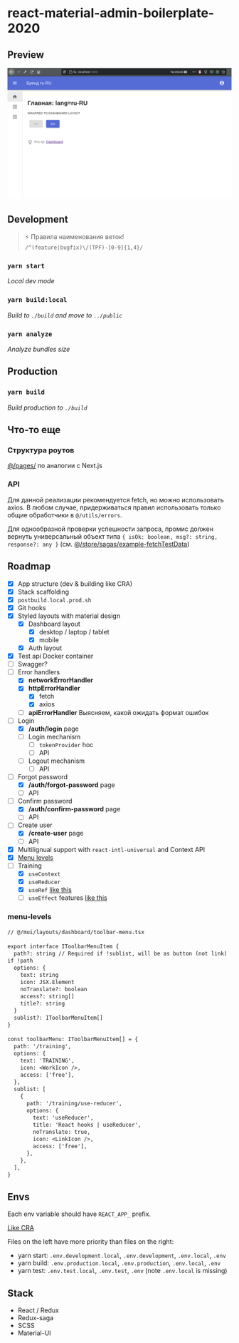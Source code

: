 # react-material-admin-boilerplate-2020

## Preview

![Demo image](./demo/demo-2020-08-02-05-25.gif)

## Development

> ⚡ Правила наименования веток!  
> `/^(feature|bugfix)\/(TPF)-[0-9]{1,4}/`

### `yarn start`

_Local dev mode_

### `yarn build:local`

_Build to `./build` and move to `../public`_

### `yarn analyze`

_Analyze bundles size_

## Production

### `yarn build`

_Build production to `./build`_

## Что-то еще

### Структура роутов

[@/pages/](/src/pages) по аналогии с Next.js

### API

Для данной реализации рекомендуется fetch, но можно использовать axios. В любом случае, придерживаться правил использовать только общие обработчики в `@/utils/errors`.

Для однообразной проверки успешности запроса, промис должен вернуть универсальный объект типа `{ isOk: boolean, msg?: string, response?: any }` (см. [@/store/sagas/example-fetchTestData](/src/store/sagas/example-fetchTestData.ts))

## Roadmap

- [x] App structure (dev & building like CRA)
- [x] Stack scaffolding
- [x] `postbuild.local.prod.sh`
- [x] Git hooks
- [x] Styled layouts with material design
  - [x] Dashboard layout
    - [x] desktop / laptop / tablet
    - [x] mobile
  - [x] Auth layout
- [x] Test api Docker container
- [ ] Swagger?
- [ ] Error handlers
  - [x] **networkErrorHandler**
  - [x] **httpErrorHandler**
    - [x] fetch
    - [x] axios
  - [ ] **apiErrorHandler** Выясняем, какой ожидать формат ошибок
- [ ] Login
  - [x] **/auth/login** page
  - [ ] Login mechanism
    - [ ] `tokenProvider` hoc
    - [ ] API
  - [ ] Logout mechanism
    - [ ] API
- [ ] Forgot password
  - [x] **/auth/forgot-password** page
  - [ ] API
- [ ] Confirm password
  - [x] **/auth/confirm-password** page
  - [ ] API
- [ ] Create user
  - [x] **/create-user** page
  - [ ] API
- [x] Multilignual support with `react-intl-universal` and Context API
- [x] [Menu levels](#menu-levels)
- [ ] Training
  - [x] `useContext`
  - [x] `useReducer`
  - [x] `useRef` [like this](https://www.youtube.com/watch?v=t2ypzz6gJm0)
  - [ ] `useEffect` features [like this](https://www.youtube.com/watch?v=j1ZRyw7OtZs&list=RDCMUC-8QAzbLcRglXeN_MY9blyw&index=1)

### menu-levels

```tsx
// @/mui/layouts/dashboard/toolbar-menu.tsx

export interface IToolbarMenuItem {
  path?: string // Required if !sublist, will be as button (not link) if !path
  options: {
    text: string
    icon: JSX.Element
    noTranslate?: boolean
    access?: string[]
    title?: string
  }
  sublist?: IToolbarMenuItem[]
}

const toolbarMenu: IToolbarMenuItem[] = {
  path: '/training',
  options: {
    text: 'TRAINING',
    icon: <WorkIcon />,
    access: ['free'],
  },
  sublist: [
    {
      path: '/training/use-reducer',
      options: {
        text: 'useReducer',
        title: 'React hooks | useReducer',
        noTranslate: true,
        icon: <LinkIcon />,
        access: ['free'],
      },
    },
  ],
}
```

## Envs

Each env variable should have `REACT_APP_` prefix.

[Like CRA](https://create-react-app.dev/docs/adding-custom-environment-variables/#adding-development-environment-variables-in-env)

Files on the left have more priority than files on the right:

- yarn start: `.env.development.local`, `.env.development`, `.env.local`, `.env`
- yarn build: `.env.production.local`, `.env.production`, `.env.local`, `.env`
- yarn test: `.env.test.local`, `.env.test`, `.env` (note `.env.local` is missing)

## Stack

- React / Redux
- Redux-saga
- SCSS
- Material-UI
